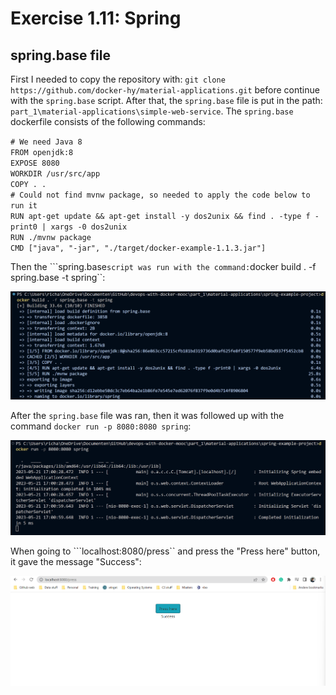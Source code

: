 # Exercise 1.11: Spring

## spring.base file

First I needed to copy the repository with: ``git clone https://github.com/docker-hy/material-applications.git`` before continue with the ``spring.base`` script. After that, the ``spring.base`` file is put in the path: ``part_1\material-applications\simple-web-service``. The ``spring.base`` dockerfile consists of the following commands:

``# We need Java 8`` <br/>
``FROM openjdk:8`` <br/>
``EXPOSE 8080`` <br/>
``WORKDIR /usr/src/app`` <br/>
``COPY . .`` <br/>
``# Could not find mvnw package, so needed to apply the code below to run it`` <br/>
``RUN apt-get update && apt-get install -y dos2unix && find . -type f -print0 | xargs -0 dos2unix`` <br/>
``RUN ./mvnw package`` <br/>
``CMD ["java", "-jar", "./target/docker-example-1.1.3.jar"]``

Then the ```spring.base`` script was run with the command: ``docker build . -f spring.base -t spring``:

![Output Exercise 1.11 pt 1](image/Exercise_1_11_Spring_pt1.png)

After the ``spring.base`` file was ran, then it was followed up with the command ``docker run -p 8080:8080 spring``:

![Output Exercise 1.11 pt 2](image/Exercise_1_11_Spring_pt2.png)

When going to ```localhost:8080/press`` and press the "Press here" button, it gave the message "Success":

![Success](image/Exercise_1_11_Spring_pt3.png)